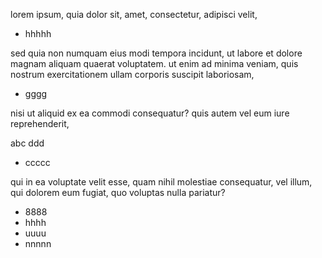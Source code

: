 lorem ipsum, quia dolor sit, amet, consectetur, adipisci velit, 

*   hhhhh

sed quia non numquam eius modi tempora incidunt, ut labore et dolore magnam aliquam quaerat voluptatem. ut enim ad minima veniam, quis nostrum exercitationem ullam corporis suscipit laboriosam, 

* gggg

nisi ut aliquid ex ea commodi consequatur? quis autem vel eum iure reprehenderit, 

abc ddd

*   ccccc

qui in ea voluptate velit esse, quam nihil molestiae consequatur, vel illum, qui dolorem eum fugiat, quo voluptas nulla pariatur?

*   8888
*   hhhh
*   uuuu
*   nnnnn
